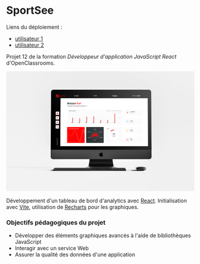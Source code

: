 # SportSee

Liens du déploiement :

- [utilisateur 1](https://krehion.github.io/SportSee/#/user/12)
- [utilisateur 2](https://krehion.github.io/SportSee/#/user/18)

Projet 12 de la formation _Développeur d'application JavaScript React_ d'OpenClassrooms.

![SportSee mockup](https://raw.githubusercontent.com/Krehion/SportSee/refs/heads/main/sportsee-mockup.jpg)

Développement d'un tableau de bord d'analytics avec [React](https://fr.react.dev/). Initialisation avec [Vite](https://vitejs.fr/), utilisation de [Recharts](https://recharts.org/en-US/) pour les graphiques.

### Objectifs pédagogiques du projet

- Développer des éléments graphiques avancés à l'aide de bibliothèques JavaScript
- Interagir avec un service Web
- Assurer la qualité des données d'une application

